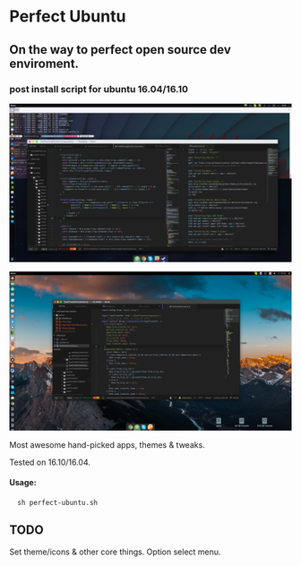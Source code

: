 # Perfect Ubuntu

## On the way to perfect open source dev enviroment.

### post install script for ubuntu 16.04/16.10

<a href="screen.png" target="blank"><img src='screen.png' /></a>

<a href="screen.png1" target="blank"><img src='screen1.png' /></a>

Most awesome hand-picked apps, themes & tweaks.

Tested on 16.10/16.04.

#### Usage:

```
  sh perfect-ubuntu.sh
```

## TODO

Set theme/icons & other core things. Option select menu.
